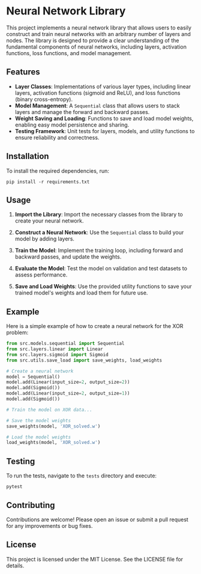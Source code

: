 # Neural Network Library

This project implements a neural network library that allows users to easily construct and train neural networks with an arbitrary number of layers and nodes. The library is designed to provide a clear understanding of the fundamental components of neural networks, including layers, activation functions, loss functions, and model management.

## Features

- **Layer Classes**: Implementations of various layer types, including linear layers, activation functions (sigmoid and ReLU), and loss functions (binary cross-entropy).
- **Model Management**: A `Sequential` class that allows users to stack layers and manage the forward and backward passes.
- **Weight Saving and Loading**: Functions to save and load model weights, enabling easy model persistence and sharing.
- **Testing Framework**: Unit tests for layers, models, and utility functions to ensure reliability and correctness.

## Installation

To install the required dependencies, run:

```
pip install -r requirements.txt
```

## Usage

1. **Import the Library**: Import the necessary classes from the library to create your neural network.

2. **Construct a Neural Network**: Use the `Sequential` class to build your model by adding layers.

3. **Train the Model**: Implement the training loop, including forward and backward passes, and update the weights.

4. **Evaluate the Model**: Test the model on validation and test datasets to assess performance.

5. **Save and Load Weights**: Use the provided utility functions to save your trained model's weights and load them for future use.

## Example

Here is a simple example of how to create a neural network for the XOR problem:

```python
from src.models.sequential import Sequential
from src.layers.linear import Linear
from src.layers.sigmoid import Sigmoid
from src.utils.save_load import save_weights, load_weights

# Create a neural network
model = Sequential()
model.add(Linear(input_size=2, output_size=2))
model.add(Sigmoid())
model.add(Linear(input_size=2, output_size=1))
model.add(Sigmoid())

# Train the model on XOR data...

# Save the model weights
save_weights(model, 'XOR_solved.w')

# Load the model weights
load_weights(model, 'XOR_solved.w')
```

## Testing

To run the tests, navigate to the `tests` directory and execute:

```
pytest
```

## Contributing

Contributions are welcome! Please open an issue or submit a pull request for any improvements or bug fixes.

## License

This project is licensed under the MIT License. See the LICENSE file for details.